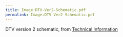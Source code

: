 ```yaml
---
title: Image:DTV-Ver2-Schematic.pdf
permalink: Image:DTV-Ver2-Schematic.pdf
---
```


DTV version 2 schematic, from [Technical
Information](http://galaxy22.dyndns.org/dtv/common/tech/index.html)
